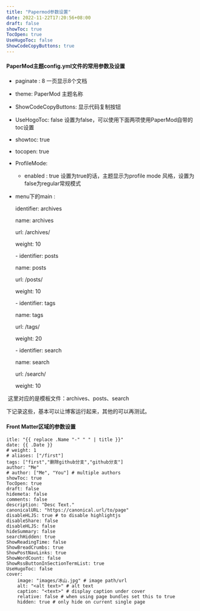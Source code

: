 ```yaml
---
title: "Papermod参数设置"
date: 2022-11-22T17:20:56+08:00
draft: false
showToc: true
TocOpen: true
UseHugoToc: false
ShowCodeCopyButtons: true
---
```


#### PaperMod主题config.yml文件的常用参数及设置

* paginate : 8  一页显示8个文档
* theme: PaperMod   主题名称
* ShowCodeCopyButtons: 显示代码复制按钮
* UseHogoToc: false      设置为false，可以使用下面两项使用PaperMod自带的toc设置
* showtoc: true
* tocopen: true 
* ProfileMode:
  * enabled :  true  设置为true的话，主题显示为profile mode 风格，设置为false为regular常规模式

* menu下的main : 

  identifier: archives

     name: archives

     url: /archives/

     weight: 10

    \- identifier: posts

     name: posts

     url: /posts/

     weight: 10

    \- identifier: tags

     name: tags

     url: /tags/

     weight: 20

    \- identifier: search

     name: search

     url: /search/

     weight: 10  

​        这里对应的是模板文件：archives、posts、search

下记录这些，基本可以让博客运行起来，其他的可以再测试。

#### Front Matter区域的参数设置

~~~
itle: "{{ replace .Name "-" " " | title }}"
date: {{ .Date }}
# weight: 1
# aliases: ["/first"]
tags: ["first","删除github分支","github分支"]  
author: "Me"
# author: ["Me", "You"] # multiple authors
showToc: true
TocOpen: true
draft: false
hidemeta: false
comments: false
description: "Desc Text."
canonicalURL: "https://canonical.url/to/page"
disableHLJS: true # to disable highlightjs
disableShare: false
disableHLJS: false
hideSummary: false
searchHidden: true
ShowReadingTime: false
ShowBreadCrumbs: true
ShowPostNavLinks: true
ShowWordCount: false
ShowRssButtonInSectionTermList: true
UseHugoToc: false
cover:
    image: "images/冰山.jpg" # image path/url
    alt: "<alt text>" # alt text
    caption: "<text>" # display caption under cover
    relative: false # when using page bundles set this to true
    hidden: true # only hide on current single page
~~~

